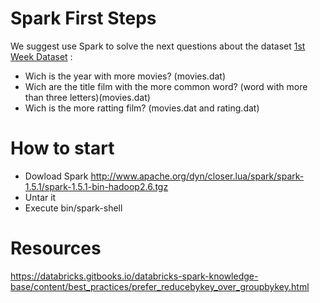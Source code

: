 # Spark First Steps

We suggest use Spark to solve the next questions about the dataset [1st Week Dataset](http://files.grouplens.org/datasets/movielens/ml-1m.zip "movielens 1 Million ratings") :

* Wich is the year with more movies? (movies.dat)
* Wich are the title film with the more common word? (word with more than three letters)(movies.dat)
* Wich is the more ratting film? (movies.dat and rating.dat)


# How to start
* Dowload Spark http://www.apache.org/dyn/closer.lua/spark/spark-1.5.1/spark-1.5.1-bin-hadoop2.6.tgz
* Untar it
* Execute bin/spark-shell
 
# Resources
https://databricks.gitbooks.io/databricks-spark-knowledge-base/content/best_practices/prefer_reducebykey_over_groupbykey.html







